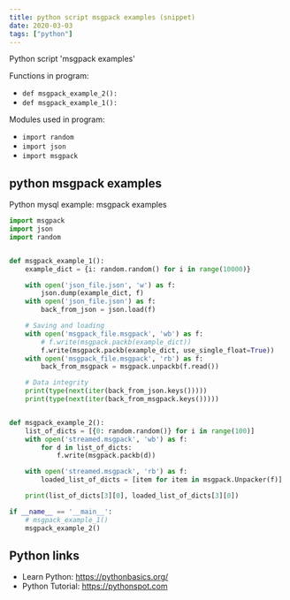 ```yaml
---
title: python script msgpack examples (snippet)
date: 2020-03-03
tags: ["python"]
---
```

Python script 'msgpack examples'

Functions in program: 
* `def msgpack_example_2():`
* `def msgpack_example_1():`

Modules used in program: 
* `import random`
* `import json`
* `import msgpack`

## python msgpack examples

Python mysql example: msgpack examples

```python
import msgpack
import json
import random


def msgpack_example_1():
    example_dict = {i: random.random() for i in range(10000)}

    with open('json_file.json', 'w') as f:
        json.dump(example_dict, f)
    with open('json_file.json') as f:
        back_from_json = json.load(f)

    # Saving and loading
    with open('msgpack_file.msgpack', 'wb') as f:
        # f.write(msgpack.packb(example_dict))
        f.write(msgpack.packb(example_dict, use_single_float=True))
    with open('msgpack_file.msgpack', 'rb') as f:
        back_from_msgpack = msgpack.unpackb(f.read())

    # Data integrity
    print(type(next(iter(back_from_json.keys()))))
    print(type(next(iter(back_from_msgpack.keys()))))


def msgpack_example_2():
    list_of_dicts = [{0: random.random()} for i in range(100)]
    with open('streamed.msgpack', 'wb') as f:
        for d in list_of_dicts:
            f.write(msgpack.packb(d))

    with open('streamed.msgpack', 'rb') as f:
        loaded_list_of_dicts = [item for item in msgpack.Unpacker(f)]

    print(list_of_dicts[3][0], loaded_list_of_dicts[3][0])

if __name__ == '__main__':
    # msgpack_example_1()
    msgpack_example_2()

```

## Python links

- Learn Python: https://pythonbasics.org/
- Python Tutorial: https://pythonspot.com
